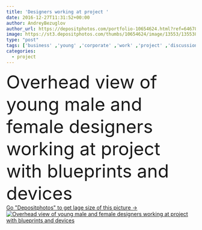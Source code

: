 ```yaml
---
title: 'Designers working at project '
date: 2016-12-27T11:31:52+00:00
author: AndreyBezuglov
author_url: https://depositphotos.com/portfolio-10654624.html?ref=64678756
image: https://st3.depositphotos.com/thumbs/10654624/image/13553/135538580/api_thumb_450.jpg?forcejpeg=true
type: "post"
tags: ['business' ,'young' ,'corporate' ,'work' ,'project' ,'discussion' ,'using' ,'engineering' ,'architectural' ,'executive' ,'teamwork' ,'businesspeople' ,'colleagues' ,'brainstorming' ,'coworkers' ,'discussing' ,'designers' ,'blueprints' ,'Architects' ]
categories: 
  - project
---
```

<div aling="center">
            <font size="60"> Overhead view of young male and female designers working at project with blueprints and devices</font>   
</div>
<div>
    <a href='https://depositphotos.com/135538580/stock-photo-designers-working-at-project.html?ref=64678756' target=_blank > Go "Depositphotos" to get lage size of this picture ->
        <img href='https://depositphotos.com/135538580/stock-photo-designers-working-at-project.html?ref=64678756' src='https://st3.depositphotos.com/10654624/13553/i/950/depositphotos_135538580-stock-photo-designers-working-at-project.jpg?forcejpeg=true' alt='Overhead view of young male and female designers working at project with blueprints and devices' >
    </a>
</div>
